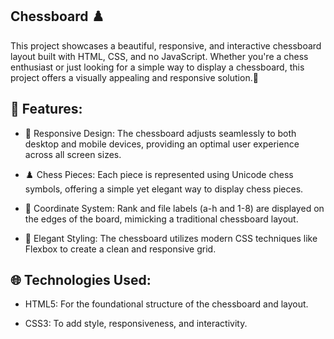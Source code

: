 ## Chessboard ♟️
  This project showcases a beautiful, responsive, and interactive chessboard layout built with HTML, CSS, and no JavaScript. Whether you're a chess enthusiast or just looking for a simple way to display a chessboard, this project offers a visually appealing and responsive solution.🎉

## 🚀 Features:
* 📱 Responsive Design: The chessboard adjusts seamlessly to both desktop and mobile devices, providing an optimal user experience across all screen sizes.
  
* ♟️ Chess Pieces: Each piece is represented using Unicode chess symbols, offering a simple yet elegant way to display chess pieces.
  
* 🔢 Coordinate System: Rank and file labels (a-h and 1-8) are displayed on the edges of the board, mimicking a traditional chessboard layout.
  
* 💎 Elegant Styling: The chessboard utilizes modern CSS techniques like Flexbox to create a clean and responsive grid.
  
## 🌐 Technologies Used:
* HTML5: For the foundational structure of the chessboard and layout.

* CSS3: To add style, responsiveness, and interactivity.
